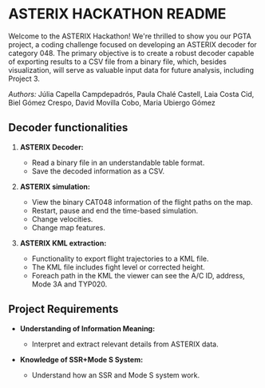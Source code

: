 # ASTERIX HACKATHON README

Welcome to the ASTERIX Hackathon! We're thrilled to show you our PGTA project, a coding challenge focused on developing an ASTERIX decoder for category 048. The primary objective is to create a robust decoder capable of exporting results to a CSV file from a binary file, which, besides visualization, will serve as valuable input data for future analysis, including Project 3.

_Authors:_ Júlia Capella Campdepadrós, Paula Chalé Castell, Laia Costa Cid, Biel Gómez Crespo, David Movilla Cobo, Maria Ubiergo Gómez

## Decoder functionalities

1. **ASTERIX Decoder:**
   - Read a binary file in an understandable table format.
   - Save the decoded information as a CSV.

2. **ASTERIX simulation:**
   - View the binary CAT048 information of the flight paths on the map.
   - Restart, pause and end the time-based simulation.
   - Change velocities.
   - Change map features.

3. **ASTERIX KML extraction:**
   - Functionality to export flight trajectories to a KML file.
   - The KML file includes fight level or corrected height.
   - Foreach path in the KML the viewer can see the A/C ID, address, Mode 3A and TYP020.

## Project Requirements

- **Understanding of Information Meaning:**
  - Interpret and extract relevant details from ASTERIX data.

- **Knowledge of SSR+Mode S System:**
  - Understand how an SSR and Mode S system work.


